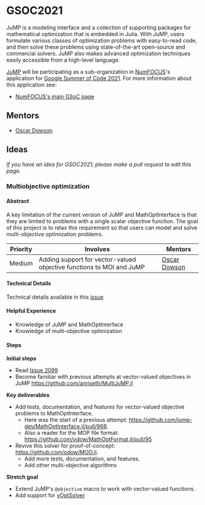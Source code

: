 # GSOC2021

JuMP is a modeling interface and a collection of supporting packages for mathematical optimization that is embedded in Julia. With JuMP, users formulate various classes of optimization problems with easy-to-read code, and then solve these problems using state-of-the-art open-source and commercial solvers. JuMP also makes advanced optimization techniques easily accessible from a high-level language.

[JuMP](https://jump.dev/) will be participating as a sub-organization in [NumFOCUS](http://numfocus.org/)'s application for [Google Summer of Code 2021](https://summerofcode.withgoogle.com/). For more information about this application see:
- [NumFOCUS's main GSoC page](https://github.com/numfocus/gsoc)

## Mentors

- [Oscar Dowson](https://github.com/odow)

## Ideas

_If you have an idea for GSOC2021, please make a pull request to edit this page._

###  Multiobjective optimization

#### Abstract

A key limitation of the current version of JuMP and MathOptInterface is that 
they are limited to problems with a single scalar objective function. The goal 
of this project is to relax this requirement so that users can model and solve 
multi-objective optimization problems.

| **Priority** | **Involves**  | **Mentors** |
| ------------ | ------------- | ----------- |
|  Medium  | Adding support for vector-valued objective functions to MOI and JuMP | [Oscar Dowson](https://github.com/odow) |

#### Technical Details

Technical details available in this [issue](https://github.com/jump-dev/JuMP.jl/issues/2099)

#### Helpful Experience

- Knowledge of JuMP and MathOptInterface
- Knowledge of multi-objective optimization

#### Steps

**Initial steps**
- Read [Issue 2099](https://github.com/jump-dev/JuMP.jl/issues/2099)
- Become familiar with previous attempts at vector-valued objectives in JuMP https://github.com/anriseth/MultiJuMP.jl

**Key deliverables**
- Add tests, documentation, and features for vector-valued objective problems to MathOptInterface.
  - Here was the start of a previous attempt: https://github.com/jump-dev/MathOptInterface.jl/pull/968.
  - Also a reader for the MOP file format: https://github.com/odow/MathOptFormat.jl/pull/95
- Revive this solver for proof-of-concept: https://github.com/odow/MOO.jl. 
  - Add more tests, documentation, and features.
  - Add other multi-objective algorithms

**Stretch goal**
- Extend JuMP's `@objective` macro to work with vector-valued functions.
- Add support for [vOptSolver](https://github.com/vOptSolver/vOptGeneric.jl)
